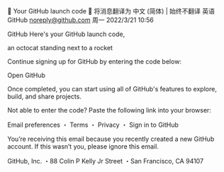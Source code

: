 🚀 Your GitHub launch code

将消息翻译为 中文 (简体) | 始终不翻译 英语
GitHub <noreply@github.com>
周一 2022/3/21 10:56
 
GitHub
Here's your GitHub launch code,
 
an octocat standing next to a rocket
 
Continue signing up for GitHub by entering the code below:
 

 
Open GitHub
 
Once completed, you can start using all of GitHub's features to explore, build, and share projects.
 
Not able to enter the code? Paste the following link into your browser:

 
Email preferences ・ Terms ・ Privacy ・ Sign in to GitHub

 
You’re receiving this email because you recently created a new GitHub account. If this wasn’t you, please ignore this email.

 
GitHub, Inc. ・88 Colin P Kelly Jr Street ・San Francisco, CA 94107

